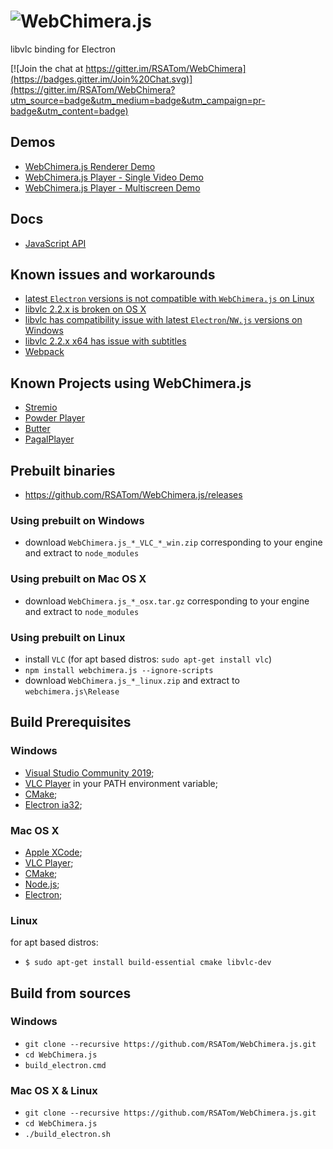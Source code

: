 # <img alt="WebChimera.js" src="https://raw.githubusercontent.com/jaruba/wcjs-logos/master/logos/small/webchimera.png">
libvlc binding for Electron

[![Join the chat at https://gitter.im/RSATom/WebChimera](https://badges.gitter.im/Join%20Chat.svg)](https://gitter.im/RSATom/WebChimera?utm_source=badge&utm_medium=badge&utm_campaign=pr-badge&utm_content=badge)

## Demos
* [WebChimera.js Renderer Demo](https://github.com/RSATom/wcjs-ugly-demo)
* [WebChimera.js Player - Single Video Demo](https://github.com/jaruba/node-vlcPlayer-demo)
* [WebChimera.js Player - Multiscreen Demo](https://github.com/jaruba/node-vlc-multiscreen)

## Docs
* [JavaScript API](https://github.com/RSATom/WebChimera.js/wiki/JavaScript-API)

## Known issues and workarounds
* [latest `Electron` versions is not compatible with `WebChimera.js` on Linux](https://github.com/RSATom/WebChimera.js/issues/69)
* [libvlc 2.2.x is broken on OS X](https://github.com/RSATom/WebChimera.js/wiki/Due-to-bug-libvlc-2.2.x-could-not-be-used-as-is-outside-VLC.app-on-Mac-OS-X)
* [libvlc has compatibility issue with latest `Electron`/`NW.js` versions on Windows](https://github.com/RSATom/WebChimera.js/wiki/Latest-Electron-and-NW.js-versions-has-compatibility-issue-on-Windows)
* [libvlc 2.2.x x64 has issue with subtitles](https://github.com/RSATom/WebChimera.js/issues/65)
* [Webpack](https://github.com/RSATom/WebChimera.js/wiki/WebChimera.js-with-Webpack)


## Known Projects using WebChimera.js
* [Stremio](http://www.strem.io/)
* [Powder Player](http://powder.media/)
* [Butter](http://butterproject.org/)
* [PagalPlayer](https://hlgkb.github.io/pagal-player/)

## Prebuilt binaries
* https://github.com/RSATom/WebChimera.js/releases

### Using prebuilt on Windows
* download `WebChimera.js_*_VLC_*_win.zip` corresponding to your engine and extract to `node_modules`

### Using prebuilt on Mac OS X
* download `WebChimera.js_*_osx.tar.gz` corresponding to your engine and extract to `node_modules`

### Using prebuilt on Linux
* install `VLC` (for apt based distros: `sudo apt-get install vlc`)
* `npm install webchimera.js --ignore-scripts`
* download `WebChimera.js_*_linux.zip` and extract to `webchimera.js\Release`

## Build Prerequisites
### Windows
* [Visual Studio Community 2019](https://www.visualstudio.com/en-us/products/visual-studio-community-vs.aspx);
* [VLC Player](http://www.videolan.org/vlc/download-windows.html) in your PATH environment variable;
* [CMake](http://www.cmake.org/);
* [Electron ia32](http://electron.atom.io/);

### Mac OS X
* [Apple XCode](https://developer.apple.com/xcode/);
* [VLC Player](http://www.videolan.org/vlc/download-macosx.html);
* [CMake](http://www.cmake.org/);
* [Node.js](https://nodejs.org);
* [Electron](http://electron.atom.io/);

### Linux
for apt based distros:
* `$ sudo apt-get install build-essential cmake libvlc-dev`

## Build from sources
### Windows
* `git clone --recursive https://github.com/RSATom/WebChimera.js.git`
* `cd WebChimera.js`
* `build_electron.cmd`

### Mac OS X & Linux
* `git clone --recursive https://github.com/RSATom/WebChimera.js.git`
* `cd WebChimera.js`
* `./build_electron.sh`
